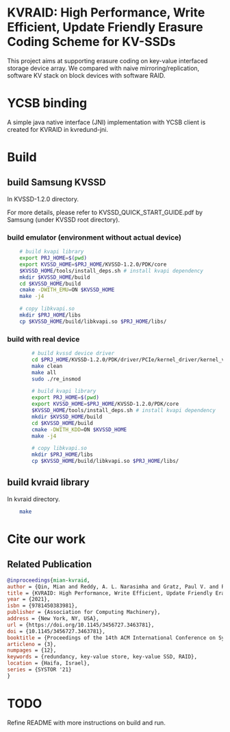 # KVRAID: High Performance, Write Efficient, Update Friendly Erasure Coding Scheme for KV-SSDs 

This project aims at supporting erasure coding on key-value interfaced storage device array. We compared with naive mirroring/replication, software KV stack on block devices with software RAID.


# YCSB binding

A simple java native interface (JNI) implementation with YCSB client is created for KVRAID in kvredund-jni. 

# Build 

## build Samsung KVSSD

In KVSSD-1.2.0 directory.

For more details, please refer to KVSSD_QUICK_START_GUIDE.pdf by Samsung (under KVSSD root directory).

### build emulator (environment without actual device)

```bash
	# build kvapi library
	export PRJ_HOME=$(pwd)
	export KVSSD_HOME=$PRJ_HOME/KVSSD-1.2.0/PDK/core
	$KVSSD_HOME/tools/install_deps.sh # install kvapi dependency
	mkdir $KVSSD_HOME/build
	cd $KVSSD_HOME/build
	cmake -DWITH_EMU=ON $KVSSD_HOME
	make -j4

	# copy libkvapi.so
	mkdir $PRJ_HOME/libs
	cp $KVSSD_HOME/build/libkvapi.so $PRJ_HOME/libs/
```

### build with real device

```bash
        # build kvssd device driver
        cd $PRJ_HOME/KVSSD-1.2.0/PDK/driver/PCIe/kernel_driver/kernel_v<version>/
        make clean
        make all
        sudo ./re_insmod

        # build kvapi library
        export PRJ_HOME=$(pwd)
        export KVSSD_HOME=$PRJ_HOME/KVSSD-1.2.0/PDK/core
        $KVSSD_HOME/tools/install_deps.sh # install kvapi dependency
        mkdir $KVSSD_HOME/build
        cd $KVSSD_HOME/build
        cmake -DWITH_KDD=ON $KVSSD_HOME
        make -j4

        # copy libkvapi.so
        mkdir $PRJ_HOME/libs
        cp $KVSSD_HOME/build/libkvapi.so $PRJ_HOME/libs/
```

## build kvraid library

In kvraid directory.

```bash
	make
```

# Cite our work

## Related Publication

```bibtex
@inproceedings{mian-kvraid,
author = {Qin, Mian and Reddy, A. L. Narasimha and Gratz, Paul V. and Pitchumani, Rekha and Ki, Yang Seok},
title = {KVRAID: High Performance, Write Efficient, Update Friendly Erasure Coding Scheme for KV-SSDs},
year = {2021},
isbn = {9781450383981},
publisher = {Association for Computing Machinery},
address = {New York, NY, USA},
url = {https://doi.org/10.1145/3456727.3463781},
doi = {10.1145/3456727.3463781},
booktitle = {Proceedings of the 14th ACM International Conference on Systems and Storage},
articleno = {3},
numpages = {12},
keywords = {redundancy, key-value store, key-value SSD, RAID},
location = {Haifa, Israel},
series = {SYSTOR '21}
}
```

# TODO

Refine README with more instructions on build and run.

